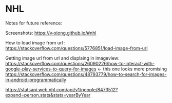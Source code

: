# NHL

Notes for future reference:

Screenshots: https://v-xiong.github.io/#nhl

How to load image from url : https://stackoverflow.com/questions/5776851/load-image-from-url

Getting image url from url and displaing in imageview:
https://stackoverflow.com/questions/26090226/how-to-interact-with-google-play-services-to-query-for-images <- this one looks more promising
https://stackoverflow.com/questions/48793779/how-to-search-for-images-in-android-programmatically


https://statsapi.web.nhl.com/api/v1/people/8473512?expand=person.stats&stats=yearByYear
